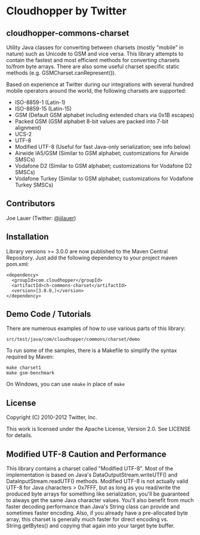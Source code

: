 Cloudhopper by Twitter
============================

cloudhopper-commons-charset
---------------------------

Utility Java classes for converting between charsets (mostly "mobile" in nature)
such as Unicode to GSM and vice versa. This library attempts to contain the fastest
and most efficient methods for converting charsets to/from byte arrays.  There
are also some useful charset specific static methods (e.g. GSMCharset.canRepresent()).

Based on experience at Twitter during our integrations with several hundred
mobile operators around the world, the following charsets are supported:

 - ISO-8859-1 (Latin-1)
 - ISO-8859-15 (Latin-15)
 - GSM (Default GSM alphabet including extended chars via 0x1B escapes)
 - Packed GSM (GSM alphabet 8-bit values are packed into 7-bit alignment) 
 - UCS-2
 - UTF-8
 - Modified UTF-8 (Useful for fast Java-only serialization; see info below)
 - Airwide IA5/GSM (Similar to GSM alphabet; customizations for Airwide SMSCs)
 - Vodafone D2 (Similar to GSM alphabet; customizations for Vodafone D2 SMSCs)
 - Vodafone Turkey (Similar to GSM alphabet; customizations for Vodafone Turkey SMSCs)

Contributors
------------

Joe Lauer (Twitter: [@jjlauer](http://twitter.com/jjlauer))

Installation
------------

Library versions >= 3.0.0 are now published to the Maven Central Repository.
Just add the following dependency to your project maven pom.xml:

    <dependency>
      <groupId>com.cloudhopper</groupId>
      <artifactId>ch-commons-charset</artifactId>
      <version>[3.0.0,)</version>
    </dependency>

Demo Code / Tutorials
---------------------

There are numerous examples of how to use various parts of this library:

    src/test/java/com/cloudhopper/commons/charset/demo

To run some of the samples, there is a Makefile to simplify the syntax required
by Maven:

    make charset1
    make gsm-benchmark

On Windows, you can use `nmake` in place of `make`

License
-------

Copyright (C) 2010-2012 Twitter, Inc.

This work is licensed under the Apache License, Version 2.0. See LICENSE for details.

Modified UTF-8 Caution and Performance
--------------------------------------

This library contains a charset called "Modified UTF-8".  Most of the
implementation is based on Java's DataOutputStream.writeUTF() and
DataInputStream.readUTF() methods.  Modified UTF-8 is not actually valid UTF-8
for Java characters > 0x7FFF, but as long as you read/write the produced byte
arrays for something like serialization, you'll be guaranteed to always get
the same Java character values.  You'll also benefit from much faster decoding
performance than Java's String class can provide and sometimes faster encoding.
Also, if you already have a pre-allocated byte array, this charset is generally
much faster for direct encoding vs. String.getBytes() and copying that again
into your target byte buffer.